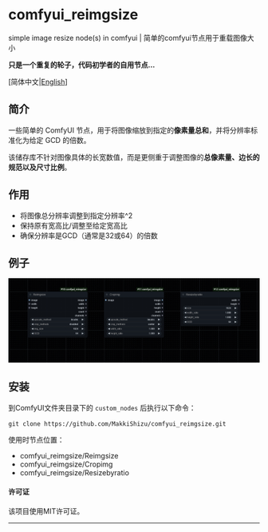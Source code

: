 # comfyui_reimgsize

simple image resize node(s) in comfyui | 简单的comfyui节点用于重载图像大小

**只是一个重复的轮子，代码初学者的自用节点...**

[简体中文|[English](README.md)]

## 简介

一些简单的 ComfyUI 节点，用于将图像缩放到指定的**像素量总和**，并将分辨率标准化为给定 GCD 的倍数。

该储存库不针对图像具体的长宽数值，而是更侧重于调整图像的**总像素量、边长的规范以及尺寸比例**。

## 作用

- 将图像总分辨率调整到指定分辨率^2
- 保持原有宽高比/调整至给定宽高比
- 确保分辨率是GCD（通常是32或64）的倍数

## 例子

![image](./example_workflows/comfyui_reimgsize.jpg)

## 安装

到ComfyUI文件夹目录下的 `custom_nodes` 后执行以下命令：

```
git clone https://github.com/MakkiShizu/comfyui_reimgsize.git
```

使用时节点位置：

- comfyui_reimgsize/Reimgsize
- comfyui_reimgsize/Cropimg
- comfyui_reimgsize/Resizebyratio

#### 许可证

该项目使用MIT许可证。

<hr>
